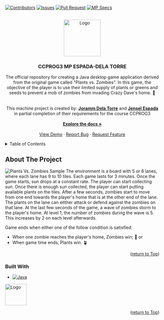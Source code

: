 <a id = "readme-top"> </a>


<!--- Quick Access Buttons--->

[![Contributors][contributors-shield]][contributors-url]
[![Issues][issues-shield]][issues-url]
[![Pull Request][pullRequest-shield]][pullRequest-url]
[![MP Specs][MP-shield]][MP-url]

<!-- DLSU HEADER Image -->
<br />
<div align = "center">
  <a href = "https://github.com/Sorrypre/CCPROG3_MP_PLANTSVSZOMBIES_ESPADA-DELATORRE">
    <img src = "https://upload.wikimedia.org/wikipedia/en/thumb/c/c2/De_La_Salle_University_Seal.svg/270px-De_La_Salle_University_Seal.svg.png" alt = "Logo" width = "120" height = "120">
  </a>
  
  <h3 align = "center">CCPROG3 MP ESPADA-DELA TORRE</h3>

  <!--- Please edit approriate links like the linkin of Joramm once finished--->
  <p align = "center">
    The official repository for creating a Java desktop game application derived from the original game called "Plants vs. Zombies". In this game, the objective of the player is to use their limited supply of plants or greens and seeds to prevent a mob of zombies from invading Crazy Dave's home. &#129327;
    <br /> <br /> <br />
    This machine project is created by: <a href = "https://www.linkedin.com/in/joramm-dela-torre-1250b9369/"><b>Joramm Dela Torre</b></a> and <a href = "https://www.linkedin.com/in/jensel-espada-a5a0602a7/"><b>Jensel Espada</b></a> in partial completion of their requirements for the course CCPROG3
    <br /> <br />
      <a href="https://github.com/Sorrypre/CCPROG3_MP_PLANTSVSZOMBIES_ESPADA-DELATORRE"><strong>Explore the docs »</strong></a>
      <br />
      <br />
      <a href="https://github.com/Sorrypre/CCPROG3_MP_PLANTSVSZOMBIES_ESPADA-DELATORRE">View Demo</a>
      &middot;
      <a href="https://github.com/Sorrypre/CCPROG3_MP_PLANTSVSZOMBIES_ESPADA-DELATORRE/issues/new?labels=bug&template=bug-report---.md">Report Bug</a>
      &middot;
      <a href="https://github.com/Sorrypre/CCPROG3_MP_PLANTSVSZOMBIES_ESPADA-DELATORRE/issues/new?labels=enhancement&template=feature-request---.md">Request Feature</a>
  </p>
</div>

<!-- TABLE of Contents -->
<details>
  <summary>Table of Contents</summary>
  <ol>
    <li>
      <a href="#about-the-project">About The Project</a>
      <ul>
        <li><a href="#built-with">Built With</a></li>
      </ul>
    </li>
    <li>
      <a href="#getting-started">Getting Started</a>
      <ul>
        <li><a href="#prerequisites">Prerequisites</a></li>
        <li><a href="#installation">Installation</a></li>
      </ul>
    </li>
    <li><a href="#usage">Usage</a></li>
    <li><a href="#roadmap">Roadmap</a></li>
    <li><a href="#contributing">Contributing</a></li>
    <li><a href="#license">License</a></li>
    <li><a href="#contact">Contact</a></li>
    <li><a href="#acknowledgments">Acknowledgments</a></li>
  </ol>
</details>

<!-- About the Project -->
## About The Project
![Plants Vs. Zombies Sample][PVZ-Sample]
The environment is a board with 5 or 6 lanes, where each lane has 9 to 10 tiles. Each game lasts for 3 minutes. Once the game starts, sun drops at a constant rate. The player can start collecting sun. Once there is enough sun collected, the player can start putting available plants on the tiles. After a few seconds, zombies start to move from one end towards the player's home that is at the other end of the lane. The plants on the lane can eitther attack or defend against the zombies on that lane. At the last few seconds of the game, a wave of zombies storm to the player's home. At level 1, the number of zombies during the wave is 5. This increases by 2 on each level afterwards.

Game ends when either one of the follow condition is satisfied:
* When one zombie reaches the player's home, Zombies win; :zombie: or
* When game time ends, Plants win. :potted_plant:

<p align="right">(<a href="#readme-top">return to Top</a>)</p>

### Built With
* [![Java][Java-shield]][Java-url]

<a href = "https://github.com/Sorrypre/CCPROG3_MP_PLANTSVSZOMBIES_ESPADA-DELATORRE">
  <img src = "https://images.vexels.com/media/users/3/166401/isolated/preview/b82aa7ac3f736dd78570dd3fa3fa9e24-java-programming-language-icon.png?w=360" alt = "Logo" width = "70" height = "70">
</a>

<p align="right">(<a href="#readme-top">return to Top</a>)</p>

<!-- Shield Refs -->
[contributors-shield]: https://img.shields.io/github/contributors/Sorrypre/CCPROG3_MP_PLANTSVSZOMBIES_ESPADA-DELATORRE?style=for-the-badge
[contributors-url]: https://github.com/Sorrypre/CCPROG3_MP_PLANTSVSZOMBIES_ESPADA-DELATORRE/graphs/contributors

[issues-shield]: https://img.shields.io/github/issues/Sorrypre/CCPROG3_MP_PLANTSVSZOMBIES_ESPADA-DELATORRE?style=for-the-badge
[issues-url]: https://github.com/Sorrypre/CCPROG3_MP_PLANTSVSZOMBIES_ESPADA-DELATORRE/issues

[pullRequest-shield]: https://img.shields.io/github/issues-pr/Sorrypre/CCPROG3_MP_PLANTSVSZOMBIES_ESPADA-DELATORRE?style=for-the-badge
[pullRequest-url]: https://github.com/Sorrypre/CCPROG3_MP_PLANTSVSZOMBIES_ESPADA-DELATORRE/pulls

[MP-shield]: https://img.shields.io/badge/MP-Specs-brightgreen?style=for-the-badge
[MP-url]: https://drive.google.com/file/d/1gprTeQGyOEtOqirvOlt8kJfeu7j-QuMp/view?usp=sharing

[PVZ-Sample]: https://paragongaming.co.uk/wp-content/uploads/2021/10/81lGSScs7L._AC_SL1500_-1440x895.webp

[Java-shield]: https://img.shields.io/badge/Java-d9973b?style=for-the-badge
[Java-url]: https://www.java.com/en/
